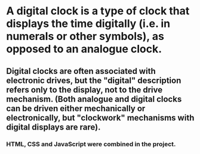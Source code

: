 <h1>
A digital clock is a type of clock that displays the time digitally (i.e. in numerals or other symbols), as opposed to an analogue clock.
</h1>
<h2>
Digital clocks are often associated with electronic drives, but the "digital" description refers only to the display, not to the drive mechanism. (Both analogue and digital clocks can be driven either mechanically or electronically, but "clockwork" mechanisms with digital displays are rare).
</h2>
<h3>
HTML, CSS and JavaScript were combined in the project.
</h3>

